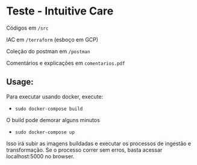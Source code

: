 
# Teste - Intuitive Care

Códigos em  `/src`

IAC em `/terraform` (esboço em GCP)

Coleção do postman em `/postman`

Comentários e explicações em `comentarios.pdf`

## Usage:

Para executar usando docker, execute:
 
- `sudo docker-compose build`

O build pode demorar alguns minutos

- `sudo docker-compose up`

Isso irá subir as imagens buildadas e executar os processos de ingestão e transformação.
Se o processo correr sem erros, basta acessar localhost:5000 no browser.
